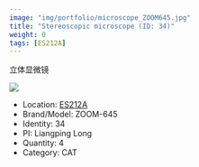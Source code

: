 ```yaml
---
image: "img/portfolio/microscope_ZOOM645.jpg"
title: "Stereoscopic microscope (ID: 34)"
weight: 0
tags: [ES212A]
---
```


立体显微镜

<!--more-->

![](../../img/portfolio/microscope_ZOOM645.jpg)

- Location: [ES212A](../../tags/ES212A)
- Brand/Model: ZOOM-645
- Identity: 34
- PI: Liangping Long
- Quantity: 4
- Category: CAT






